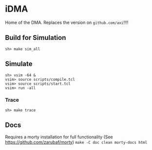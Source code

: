 # iDMA

Home of the DMA. Replaces the version on `github.com/axi`!!!!

## Build for Simulation
`sh> make sim_all`


## Simulate
`sh> vsim -64 &` \
`vsim> source scripts/compile.tcl` \
`vsim> source scripts/start.tcl` \
`vsim> run -all`


### Trace
`sh> make trace`

## Docs
Requires a morty installation for full functionality (See https://github.com/zarubaf/morty)
`make -C doc clean morty-docs html`
